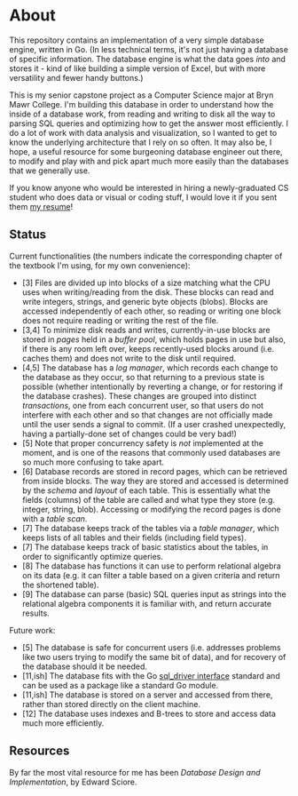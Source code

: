 # About

This repository contains an implementation of a very simple database engine, written in Go. (In less technical terms, it's not just having a database of specific information. The database engine is what the data goes _into_ and stores it - kind of like building a simple version of Excel, but with more versatility and fewer handy buttons.)

This is my senior capstone project as a Computer Science major at Bryn Mawr College. I'm building this database in order to understand how the inside of a database work, from reading and writing to disk all the way to parsing SQL queries and optimizing how to get the answer most efficiently. I do a lot of work with data analysis and visualization, so I wanted to get to know the underlying architecture that I rely on so often. It may also be, I hope, a useful resource for some burgeoning database engineer out there, to modify and play with and pick apart much more easily than the databases that we generally use.

If you know anyone who would be interested in hiring a newly-graduated CS student who does data or visual or coding stuff, I would love it if you sent them [my resume](https://drive.google.com/file/d/1spyOKMx9la_qlv9Gs76IGHj2i2iiNwhj/view?usp=drive_link)!

## Status

Current functionalities (the numbers indicate the corresponding chapter of the textbook I'm using, for my own convenience):

- [3] Files are divided up into blocks of a size matching what the CPU uses when writing/reading from the disk. These blocks can read and write integers, strings, and generic byte objects (blobs). Blocks are accessed independently of each other, so reading or writing one block does not require reading or writing the rest of the file.
- [3,4] To minimize disk reads and writes, currently-in-use blocks are stored in _pages_ held in a _buffer pool_, which holds pages in use but also, if there is any room left over, keeps recently-used blocks around (i.e. caches them) and does not write to the disk until required.
- [4,5] The database has a _log manager_, which records each change to the database as they occur, so that returning to a previous state is possible (whether intentionally by reverting a change, or for restoring if the database crashes). These changes are grouped into distinct _transactions_, one from each concurrent user, so that users do not interfere with each other and so that changes are not officially made until the user sends a signal to commit. (If a user crashed unexpectedly, having a partially-done set of changes could be very bad!)
- [5] Note that proper concurrency safety is _not_ implemented at the moment, and is one of the reasons that commonly used databases are so much more confusing to take apart.
- [6] Database records are stored in record pages, which can be retrieved from inside blocks. The way they are stored and accessed is determined by the _schema_ and _layout_ of each table. This is essentially what the fields (columns) of the table are called and what type they store (e.g. integer, string, blob). Accessing or modifying the record pages is done with a _table scan_.
- [7] The database keeps track of the tables via a _table manager_, which keeps lists of all tables and their fields (including field types).
- [7] The database keeps track of basic statistics about the tables, in order to significantly optimize queries.
- [8] The database has functions it can use to perform relational algebra on its data (e.g. it can filter a table based on a given criteria and return the shortened table).
- [9] The database can parse (basic) SQL queries input as strings into the relational algebra components it is familiar with, and return accurate results.

Future work:

- [5] The database is safe for concurrent users (i.e. addresses problems like two users trying to modify the same bit of data), and for recovery of the database should it be needed.
- [11,ish] The database fits with the Go [sql_driver interface](https://pkg.go.dev/database/sql/driver@go1.19.4) standard and can be used as a package like a standard Go module.
- [11,ish] The database is stored on a server and accessed from there, rather than stored directly on the client machine.
- [12] The database uses indexes and B-trees to store and access data much more efficiently.

## Resources

By far the most vital resource for me has been _Database Design and Implementation_, by Edward Sciore.
